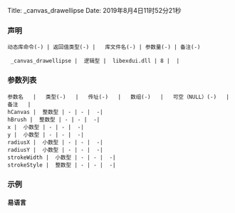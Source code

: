 Title: _canvas_drawellipse
Date: 2019年8月4日11时52分21秒



### 声明


```table
动态库命令(-) | 返回值类型(-) |   库文件名(-) | 参数量(-) | 备注(-)

 _canvas_drawellipse |  逻辑型 |  libexdui.dll | 8 |  | 
```


### 参数列表

```table
参数名   |   类型(-)   |   传址(-)   |   数组(-)   |   可空（NULL）(-)   |   备注   |
hCanvas |  整数型 | - | - |  -| 
hBrush |  整数型 | - | - |  -| 
x |  小数型 | - | - |  -| 
y |  小数型 | - | - |  -| 
radiusX |  小数型 | - | - |  -| 
radiusY |  小数型 | - | - |  -| 
strokeWidth |  小数型 | - | - |  -| 
strokeStyle |  整数型 | - | - |  -| 
```




### 示例
#### 易语言
```c

```